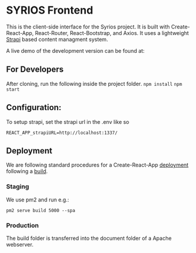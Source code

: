 # SYRIOS Frontend 

This is the client-side interface for the Syrios project. It is built with Create-React-App, React-Router, React-Bootstrap, and Axios. It uses a lightweight [Strapi](https://strapi.io/) based content managment system.

A live demo of the development version can be found at: 

## For Developers
After cloning, run the following inside the project folder.
    `npm install`
    `npm start`
    
## Configuration:

To setup strapi, set the strapi url in the .env like so

`REACT_APP_strapiURL=http://localhost:1337/`

## Deployment

We are following standard procedures for a Create-React-App [deployment](https://create-react-app.dev/docs/deployment/) following a [build](https://create-react-app.dev/docs/production-build/). 

### Staging

We use pm2 and run e.g.:

`pm2 serve build 5000 --spa`

### Production

The build folder is transferred into the document folder of a Apache webserver.


